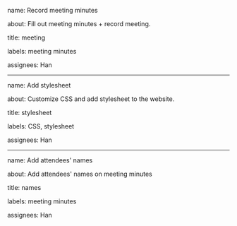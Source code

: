 
name: Record meeting minutes

about: Fill out meeting minutes + record meeting.

title: meeting

labels: meeting minutes

assignees: Han

---


name: Add stylesheet

about: Customize CSS and add stylesheet to the website.

title: stylesheet

labels: CSS, stylesheet

assignees: Han


---
name: Add attendees' names

about: Add attendees' names on meeting minutes

title: names

labels: meeting minutes

assignees: Han


